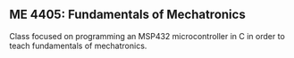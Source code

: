 ## ME 4405: Fundamentals of Mechatronics

Class focused on programming an MSP432 microcontroller in C in order to teach fundamentals of mechatronics. 
